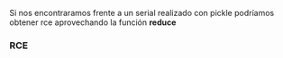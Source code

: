 Si nos encontraramos frente a un serial realizado con pickle podríamos obtener rce aprovechando la función __reduce__

### RCE

